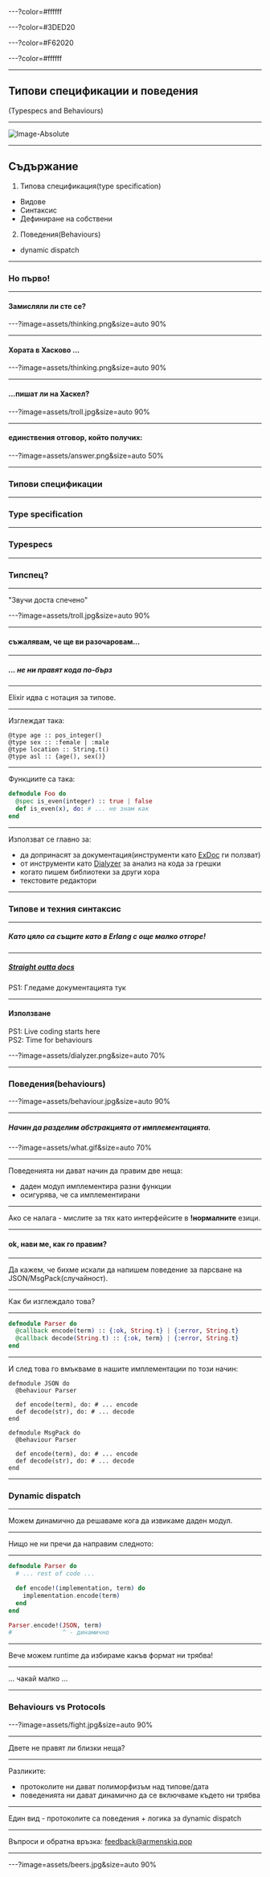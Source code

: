 ---?color=#ffffff

---?color=#3DED20

---?color=#F62020

---?color=#ffffff

---

## Типови спецификации и поведения
(Typespecs and Behaviours)

---

![Image-Absolute](assets/title.jpg)

---

## Съдържание

1. Типова спецификация(type specification)
  * Видове
  * Синтаксис
  * Дефиниране на собствени
2. Поведения(Behaviours)
  * dynamic dispatch

---

### Но първо!

---

#### Замисляли ли сте се?

---?image=assets/thinking.png&size=auto 90%

---

#### Хората в Хасково ...

---?image=assets/thinking.png&size=auto 90%

---

#### ...пишат ли на Хаскел?

---?image=assets/troll.jpg&size=auto 90%

---

#### единствения отговор, който получих:

---?image=assets/answer.png&size=auto 50%

---

### Типови спецификации

---

### Type specification

---

### Typespecs

---

### Типспец?

---

"Звучи доста спечено"

---?image=assets/troll.jpg&size=auto 90%

---

#### съжалявам, че ще ви разочаровам...

---

##### ... не ни правят кода по-бърз

---

Elixir идва с нотация за типове.

---

Изглеждат така:

```
@type age :: pos_integer()
@type sex :: :female | :male
@type location :: String.t()
@type asl :: {age(), sex()}
```

---

Функциите са така:
```elixir
defmodule Foo do
  @spec is_even(integer) :: true | false
  def is_even(x), do: # ... не знам как
end
```

---

Използват се главно за:

  * да допринасят за документация(инструменти като [ExDoc](https://github.com/elixir-lang/ex_doc) ги ползват)
  * от инструменти като [Dialyzer](http://erlang.org/doc/man/dialyzer.html) за анализ на кода за грешки
  * когато пишем библиотеки за други хора
  * текстовите редактори

---

### Типове и техния синтаксис

---

##### Като цяло са същите като в Erlang с още малко отгоре!

---

##### [Straight outta docs](https://hexdocs.pm/elixir/typespecs.html)  
PS1: Гледаме документацията тук

---

#### Използване  

PS1: Live coding starts here  
PS2: Time for behaviours  

---?image=assets/dialyzer.png&size=auto 70%

---

### Поведения(behaviours)

---?image=assets/behaviour.jpg&size=auto 90%

---

##### Начин да разделим абстракцията от имплементацията.

---?image=assets/what.gif&size=auto 70%

---

Поведенията ни дават начин да правим две неща:
  * даден модул имплементира разни функции
  * осигурява, че са имплементирани

---

Ако се налага -  мислите за тях като интерфейсите в **!нормалните** езици.

---

#### ok, нави ме, как го правим?

---

Да кажем, че бихме искали да напишем поведение за парсване на JSON/MsgPack(случайност).

---

Как би изглеждало това?

---

```elixir
defmodule Parser do
  @callback encode(term) :: {:ok, String.t} | {:error, String.t}
  @callback decode(String.t) :: {:ok, term} | {:error, String.t}
end
```

---

И след това го вмъкваме в нашите имплементации по този начин:

```
defmodule JSON do
  @behaviour Parser

  def encode(term), do: # ... encode
  def decode(str), do: # ... decode
end

defmodule MsgPack do
  @behaviour Parser

  def encode(term), do: # ... encode
  def decode(str), do: # ... decode
end
```

---

### Dynamic dispatch

---

Можем динамично да решаваме кога да извикаме даден модул.

---

Нищо не ни пречи да направим следното:

---

```elixir
defmodule Parser do
  # ... rest of code ...

  def encode!(implementation, term) do
    implementation.encode(term)
  end
end

Parser.encode!(JSON, term)
#              ^ - динамично
```

---

Вече можем runtime да избираме какъв формат ни трябва!

---

... чакай малко ...

---

### Behaviours vs Protocols

---?image=assets/fight.jpg&size=auto 90%

---

Двете не правят ли близки неща?

---

Разликите:
  * протоколите ни дават полиморфизъм над типове/дата
  * поведенията ни дават динамично да се включваме където ни трябва

---

Един вид - протоколите са поведения + логика за dynamic dispatch

---

Въпроси и обратна връзка: feedback@armenskiq.pop

---

---?image=assets/beers.jpg&size=auto 90%
